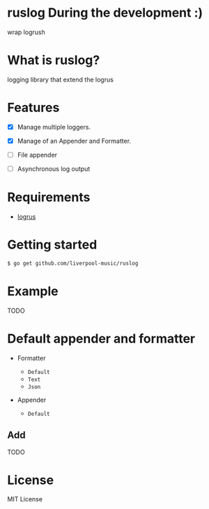 ruslog During the development :)
======

wrap logrush

# What is ruslog?

logging library that extend the logrus

# Features

- [x] Manage multiple loggers. 
- [x] Manage of an Appender and Formatter. 
- [ ] File appender 
- [ ] Asynchronous log output


# Requirements

- [logrus](https://github.com/sirupsen/logrus)

# Getting started

```sh
$ go get github.com/liverpool-music/ruslog
```

# Example

TODO

# Default appender and formatter

- Formatter
  - `Default`
  - `Text`
  - `Json`

- Appender
  - `Default`

## Add

TODO

# License

MIT License